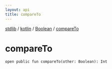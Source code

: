 ```yaml
---
layout: api
title: compareTo
---
```

[stdlib](../../index.md) / [kotlin](../index.md) / [Boolean](index.md) / [compareTo](compareTo.md)

# compareTo

```
open public fun compareTo(other: Boolean): Int
```
